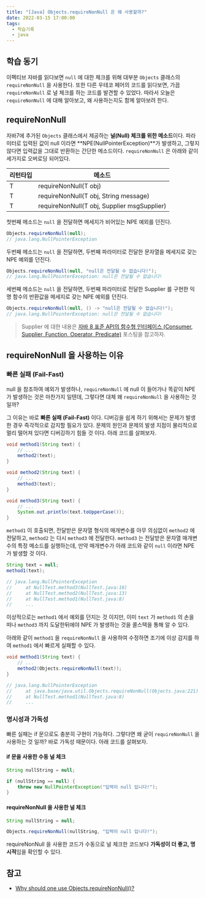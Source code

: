 ```yaml
---
title: "[Java] Objects.requireNonNull 은 왜 사용할까?"
date: 2022-03-15 17:00:00
tags:
  - 학습기록
  - java
---
```


## 학습 동기

이펙티브 자바를 읽다보면 `null` 에 대한 체크를 위해 대부분 `Objects` 클래스의 `requireNonNull` 을 사용한다. 또한 다른 우테코 페어의 코드를 읽다보면, 가끔 `requireNonNull` 로 널 체크를 하는 코드를 발견할 수 있었다. 따라서 오늘은 `requireNonNull` 에 대해 알아보고, 왜 사용하는지도 함께 알아보려 한다.

## requireNonNull

자바7에 추가된 `Objects` 클래스에서 제공하는 **널(Null) 체크를 위한 메소드**이다. 파라미터로 입력된 값이 null 이라면 **NPE(NullPointerException)**가 발생하고, 그렇지 않다면 입력값을 그대로 반환하는 간단한 메소드이다. `requireNonNull` 은 아래와 같이 세가지로 오버로딩 되어있다.

| 리턴타입 | 메소드                                              |
| -------- | --------------------------------------------------- |
| T        | requireNonNull(T obj)                               |
| T        | requireNonNull(T obj, String message)               |
| T        | requireNonNull(T obj, Supplier<String> msgSupplier) |

첫번째 메소드는 `null` 을 전달하면 메세지가 비어있는 NPE 예외를 던진다.

```java
Objects.requireNonNull(null);
// java.lang.NullPointerException
```

두번째 메소드는 `null` 을 전달하면, 두번째 파라미터로 전달한 문자열을 메세지로 갖는 NPE 예외를 던진다.

```java
Objects.requireNonNull(null, "null은 전달될 수 없습니다!");
// java.lang.NullPointerException: null은 전달될 수 없습니다!
```

세번째 메소드는 `null` 을 전달하면, 두번째 파라미터로 전달한 Supplier 를 구현한 익명 함수의 반환값을 메세지로 갖는 NPE 예외를 던진다.

```java
Objects.requireNonNull(null, () -> "null은 전달될 수 없습니다!");
// java.lang.NullPointerException: null은 전달될 수 없습니다!
```

> Supplier 에 대한 내용은 [자바 8 표준 API의 함수형 인터페이스 (Consumer, Supplier, Function, Operator, Predicate)](/functional-interface-of-standard-api-java-8) 포스팅을 참고하자.

## requireNonNull 을 사용하는 이유

### 빠른 실패 (Fail-Fast)

null 을 참조하여 예외가 발생하나, `requireNonNull` 에 null 이 들어가나 똑같이 NPE가 발생하는 것은 마찬가지 일텐데, 그렇다면 대체 왜 `requireNonNull` 을 사용하는 것 일까?

그 이유는 바로 **빠른 실패 (Fail-Fast)** 이다. 디버깅을 쉽게 하기 위해서는 문제가 발생한 경우 즉각적으로 감지할 필요가 있다. 문제의 원인과 문제의 발생 지점이 물리적으로 멀리 떨어져 있다면 디버깅하기 힘들 것 이다. 아래 코드를 살펴보자.

```java
void method1(String text) {
    // ...
    method2(text);
}

void method2(String text) {
    // ...
    method3(text);
}

void method3(String text) {
    // ...
    System.out.println(text.toUpperCase());
}
```

`method1` 이 호출되면, 전달받은 문자열 형식의 매개변수를 아무 의심없이 `method2` 에 전달하고, `method2` 는 다시 `method3` 에 전달한다. `method3` 는 전달받은 문자열 매개변수의 특정 메소드를 실행하는데, 만약 매개변수가 아래 코드와 같이 `null` 이라면 NPE 가 발생할 것 이다.

```java
String text = null;
method1(text);

// java.lang.NullPointerException
//     at NullTest.method3(NullTest.java:18)
//     at NullTest.method2(NullTest.java:13)
//     at NullTest.method1(NullTest.java:8)
//     ...
```

이상적으로는 `method1` 에서 예외를 던지는 것 이지만, 이미 `text` 가 `method1` 의 손을 떠나 `method3` 까지 도달한뒤에야 NPE 가 발생하는 것을 콜스택을 통해 알 수 있다.

아래와 같이 `method1` 을 `requireNonNull` 을 사용하여 수정하면 조기에 이상 감지를 하여 `method1` 에서 빠르게 실패할 수 있다.

```java
void method1(String text) {
    // ...
    method2(Objects.requireNonNull(text));
}

// java.lang.NullPointerException
//     at java.base/java.util.Objects.requireNonNull(Objects.java:221)
//     at NullTest.method1(NullTest.java:8)
//     ...
```

### 명시성과 가독성

빠른 실패는 if 문으로도 충분히 구현이 가능하다. 그렇다면 왜 굳이 `requireNonNull` 을 사용하는 것 일까? 바로 가독성 때문이다. 아래 코드를 살펴보자.

#### if 문을 사용한 수동 널 체크

```java
String nullString = null;

if (nullString == null) {
    throw new NullPointerException("입력이 null 입니다!");
}
```

#### requireNonNull 을 사용한 널 체크

```java
String nullString = null;

Objects.requireNonNull(nullString, "입력이 null 입니다!");
```

requireNonNull 을 사용한 코드가 수동으로 널 체크한 코드보다 **가독성이 더 좋고, 명시적**임을 확인할 수 있다.

## 참고

- [Why should one use Objects.requireNonNull()?
  ](https://stackoverflow.com/questions/45632920/why-should-one-use-objects-requirenonnull)

